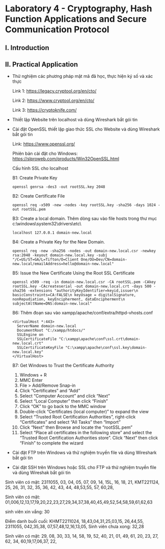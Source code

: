 
# Laboratory 4 - Cryptography, Hash Function Applications and Secure Communication Protocol
## I. Introduction


## II. Practical Application
- Thử nghiệm các phương pháp mật mã đã học, thực hiện ký số và xác thực

  Link 1: https://legacy.cryptool.org/en/cto/

  Link 2: https://www.cryptool.org/en/cto/

  Link 3: https://cryptoknife.com/

- Thiết lập Website trên localhost và dùng Wireshark bắt gói tin

- Cài đặt OpenSSL thiết lập giao thức SSL cho Website và dùng Wireshark bắt gói tin

  Link: https://www.openssl.org/
  
  Phiên bản cài đặt cho Windows: https://slproweb.com/products/Win32OpenSSL.html

  Cấu hình SSL cho localhost

  B1: Create Private Key
  ```
  openssl genrsa -des3 -out rootSSL.key 2048
  ```
  B2: Create Certificate File
  ```
  openssl req -x509 -new -nodes -key rootSSL.key -sha256 -days 1024 -out rootSSL.pem
  ```
  B3: Create a local domain.
  Thêm dòng sau vào file hosts trong thư mục c:\windows\system32\drivers\etc\
  ```
  localhost 127.0.0.1 domain-new.local
  ```
  B4: Create a Private Key for the New Domain.
  
  ```
  openssl req -new -sha256 -nodes -out domain-new.local.csr -newkey rsa:2048 -keyout domain-new.local.key -subj "/C=US/ST=GA/L=Tifton/O=Client One/OU=Dev/CN=domain-new.local/emailAddress=hello@domain-new.local"
  ```
  B5: Issue the New Certificate Using the Root SSL Certificate
  ```
  openssl x509 -req -in domain-new.local.csr -CA rootSSL.pem -CAkey rootSSL.key -CAcreateserial -out domain-new.local.crt -days 500 -sha256 -extensions "authorityKeyIdentifier=keyid,issuer\n basicConstraints=CA:FALSE\n keyUsage = digitalSignature, nonRepudiation, keyEncipherment, dataEncipherment\n  subjectAltName=DNS:domain-new.local"
  ```
  B6: Thêm đoạn sau vào xampp/apache/conf/extra/httpd-vhosts.conf
  ```
  <VirtualHost *:443>
    ServerName domain-new.local
    DocumentRoot "C:/xampp/htdocs/"
    SSLEngine on
    SSLCertificateFile "C:\xampp\apache\conf\ssl.crt\domain-new.local.crt"
    SSLCertificateKeyFile "C:\xampp\apache\conf\ssl.key\domain-new.local.key"
  </VirtualHost>
  ```
  B7: Get Windows to Trust the Certificate Authority
  1. Windows + R
  2. MMC Enter
  3. File > Add/Remove Snap-in
  4. Click “Certificates” and “Add”
  5. Select “Computer Account” and click “Next”
  6. Select “Local Computer” then click “Finish”
  7. Click “OK” to go back to the MMC window
  8. Double-click “Certificates (local computer)” to expand the view
  9.  Select “Trusted Root Certification Authorities”, right-click “Certificates” and select “All Tasks” then “Import”
  10.  Click “Next” then Browse and locate the “rootSSL.pem”
  11.  Select “Place all certificates in the following store” and select the “Trusted Root Certification Authorities store”. Click “Next” then click “Finish” to complete the wizard
 
- Cài đặt FTP trên Windows và thử nghiệm truyền file và dùng Wireshark bắt gói tin

- Cài đặt SSH trên Windows hoặc SSL cho FTP và thử nghiệm truyền file và dùng Wireshak bắt gói tin
  
 Sinh viên có mặt: 2311055, 03, 04, 05, 07, 09, 14, 15L, 16, 18, 21, KMT221124, 25, 26, 31, 32, 35, 36, 42, 43, 44, 48,53,55, 57, 60,28,
 
 Sinh viên có mặt: 01,006,12,13,17,19,20,22,23,27,29,34,37,38,40,45,49,52,54,58,59,61,62,63

 sinh viên xin vắng: 30

 Điểm danh buổi cuối: KHMT2211024, 18,43,04,31,25,03,15, 26,44,55, 2311055, 042,35,38, 07,57,48,12,16,13,05,
 Sinh viên chưa xong: 32,28

 Sinh viên có mặt: 29, 08, 30, 33, 14, 58, 19, 52, 40, 21, 01, 49, 61, 20, 23, 27, 62, 34, 60,19,17,06,37, 22,
  
